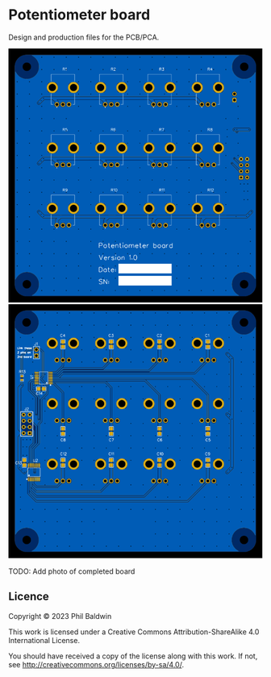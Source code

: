 # Potentiometer board

Design and production files for the PCB/PCA.

![./Exports-v1.0/Top.svg](./Exports-v1.0/Top.svg)
![./Exports-v1.0/Bottom.svg](./Exports-v1.0/Bottom.svg)

TODO: Add photo of completed board

## Licence

Copyright © 2023 Phil Baldwin

This work is licensed under a Creative Commons Attribution-ShareAlike 4.0 International License.

You should have received a copy of the license along with this work. If not, see <http://creativecommons.org/licenses/by-sa/4.0/>.

